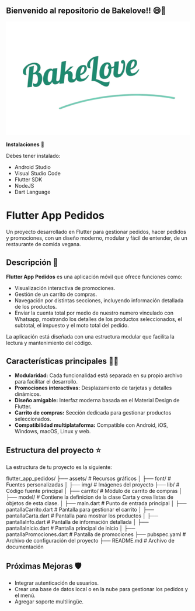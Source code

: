## Bienvenido al repositorio de Bakelove!! 😄👋
![](https://raw.githubusercontent.com/Charisse01/trabajo_final_flutter/master/assets/img/bakelove.png)

**Instalaciones** 👀

Debes tener instalado: 
- Android Studio
- Visual Studio Code
- Flutter SDK
- NodeJS
- Dart Language


# Flutter App Pedidos

Un proyecto desarrollado en Flutter para gestionar pedidos, hacer pedidos y promociones, con un diseño moderno, modular y fácil de entender, de un restaurante de comida vegana.

## Descripción 📄

**Flutter App Pedidos** es una aplicación móvil que ofrece funciones como:
- Visualización interactiva de promociones.
- Gestión de un carrito de compras.
- Navegación por distintas secciones, incluyendo información detallada de los productos.
- Enviar la cuenta total por medio de nuestro numero vinculado con Whatsapp, mostrando los detalles de los productos seleccionados, el subtotal, el impuesto y el moto total del pedido. 

La aplicación está diseñada con una estructura modular que facilita la lectura y mantenimiento del código.

## Características principales ✍🏻

- **Modularidad:** Cada funcionalidad está separada en su propio archivo para facilitar el desarrollo.
- **Promociones interactivas:** Desplazamiento de tarjetas y detalles dinámicos.
- **Diseño amigable:** Interfaz moderna basada en el Material Design de Flutter.
- **Carrito de compras:** Sección dedicada para gestionar productos seleccionados.
- **Compatibilidad multiplataforma:** Compatible con Android, iOS, Windows, macOS, Linux y web.

## Estructura del proyecto ⭐️

La estructura de tu proyecto es la siguiente:

flutter_app_pedidos/
├── assets/                     # Recursos gráficos
│   ├── font/                   # Fuentes personalizadas 
│   ├── img/                    # Imágenes del proyecto
├── lib/                        # Código fuente principal
│   ├── carrito/                # Módulo de carrito de compras
│   ├── model/                  # Contiene la definicion de la  clase Carta y crea listas de objetos de esta clase.
│   ├── main.dart               # Punto de entrada principal
│   ├── pantallaCarrito.dart    # Pantalla para gestionar el carrito
│   ├── pantallaCarta.dart      # Pantalla para mostrar los productos
│   ├── pantallaInfo.dart       # Pantalla de información detallada
│   ├── pantallaInicio.dart     # Pantalla principal de inicio
│   ├── pantallaPromociones.dart # Pantalla de promociones
├── pubspec.yaml                # Archivo de configuración del proyecto
├── README.md                   # Archivo de documentación

## Próximas Mejoras 🛡️ 

- Integrar autenticación de usuarios.
- Crear una base de datos local o en la nube para gestionar los pedidos y el menú.
- Agregar soporte multilingüe.